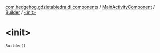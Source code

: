 [com.hedgehog.gdzietabiedra.di.components](../../index.md) / [MainActivityComponent](../index.md) / [Builder](index.md) / [&lt;init&gt;](./-init-.md)

# &lt;init&gt;

`Builder()`